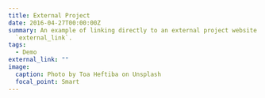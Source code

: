 ```yaml
---
title: External Project
date: 2016-04-27T00:00:00Z
summary: An example of linking directly to an external project website using
  `external_link`.
tags:
  - Demo
external_link: ""
image:
  caption: Photo by Toa Heftiba on Unsplash
  focal_point: Smart
---
```

